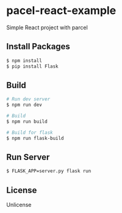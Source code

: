 # pacel-react-example

Simple React project with parcel

## Install Packages

```bash
$ npm install
$ pip install Flask
```

## Build

```bash
# Run dev server
$ npm run dev

# Build
$ npm run build

# Build for flask
$ npm run flask-build
```

## Run Server

```bash
$ FLASK_APP=server.py flask run
```

## License

Unlicense
